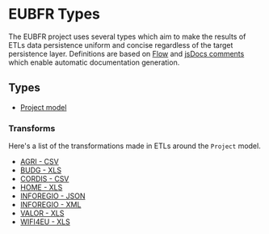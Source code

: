# EUBFR Types

The EUBFR project uses several types which aim to make the results of ETLs data persistence uniform and concise regardless of the target persistence layer. Definitions are based on [Flow](https://flow.org/) and [jsDocs comments](http://usejsdoc.org/) which enable automatic documentation generation.

## Types

- [Project model](./Project.md)

### Transforms

Here's a list of the transformations made in ETLs around the `Project` model.

- [AGRI - CSV](./etls/agri-csv.md)
- [BUDG - XLS](./etls/budg-xls.md)
- [CORDIS - CSV](./etls/cordis-csv.md)
- [HOME - XLS](./etls/home-xls.md)
- [INFOREGIO - JSON](./etls/inforegio-json.md)
- [INFOREGIO - XML](./etls/inforegio-xml.md)
- [VALOR - XLS](./etls/valor-xls.md)
- [WIFI4EU - XLS](./etls/wifi4eu-xls.md)
